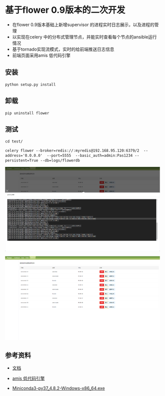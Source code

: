 # 基于flower 0.9版本的二次开发

- 在flower 0.9版本基础上新增supervisor 的进程实时日志展示，以及进程的管理
- 以实现在celery 中的分布式管理节点，并能实时查看每个节点的ansible运行情况
- 基于tornado实现流模式，实时的给前端推送日志信息
- 前端页面采用amis 低代码引擎

## 安装

```
python setup.py install
```


## 卸载

```
pip uninstall flower
```

## 测试

```
cd test/
```

```
celery flower --broker=redis://:myredis@192.168.95.120:6379/2  --address='0.0.0.0'  --port=5555  --basic_auth=admin:Pas1234 --persistent=True --db=logs/flowerdb
```

![image-84c50304e399245981047af3c6922a0](img/84c50304e399245981047af3c6922a0.png)

![image-c999c5c270b0cd8416e3431e2195018](img/c999c5c270b0cd8416e3431e2195018.png)

## 参考资料

- [文档](https://www.rddoc.com/doc/Supervisor/3.3.1/zh/)

- [amis 低代码引擎](https://aisuda.bce.baidu.com/amis/zh-CN/docs/index)
- [Miniconda3-py37_4.8.2-Windows-x86_64.exe](http://mirrors4.hit.edu.cn/anaconda/miniconda/)
